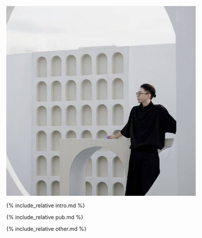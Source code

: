 ![图片](https://github.com/HanlardResearch/HanlardResearch.github.io/blob/main/tx.png)


 
 {% include_relative intro.md %}


 
 {% include_relative pub.md %}



 {% include_relative other.md %}
